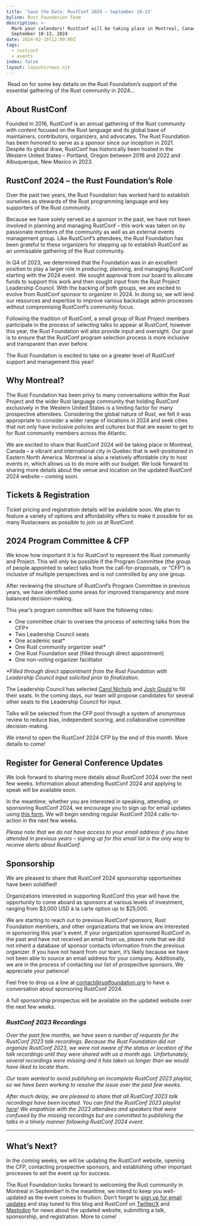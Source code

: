```yaml
---
title: 'Save the Date: RustConf 2024 – September 10-13'
byline: Rust Foundation Team
description: >-
  Mark your calendars! RustConf will be taking place in Montreal, Canada from
  September 10-13, 2024
date: 2024-02-16T12:00:00Z
tags:
  - rustconf
  - events
index: false
layout: layouts/news.njk
---
```

&nbsp;Read on for some key details on the Rust Foundation’s support of the essential gathering of the Rust community in 2024…

## About RustConf

Founded in 2016, RustConf is an annual gathering of the Rust community with content focused on the Rust language and its global base of maintainers, contributors, organizers, and advocates. The Rust Foundation has been honored to serve as a sponsor since our inception in 2021. Despite its global draw, RustConf has historically been hosted in the Western United States – Portland, Oregon between 2016 and 2022 and Albuquerque, New Mexico in 2023.

## RustConf 2024 – the Rust Foundation’s Role

Over the past two years, the Rust Foundation has worked hard to establish ourselves as stewards of the Rust programming language and key supporters of the Rust community.&nbsp;

Because we have solely served as a sponsor in the past, we have not been involved in planning and managing RustConf – this work was taken on by passionate members of the community as well as an external events management group. Like RustConf’s attendees, the Rust Foundation has been grateful to these organizers for stepping up to establish RustConf as an unmissable gathering of the Rust community.&nbsp;

In Q4 of 2023, we determined that the Foundation was in an excellent position to play a larger role in producing, planning, and managing RustConf starting with the 2024 event. We sought approval from our board to allocate funds to support this work and then sought input from the Rust Project Leadership Council. With the backing of both groups, we are excited to evolve from RustConf sponsor to organizer in 2024. In doing so, we will lend our resources and expertise to improve various backstage admin processes without compromising RustConf’s community focus.&nbsp;

Following the tradition of RustConf, a small group of Rust Project members participate in the process of selecting talks to appear at RustConf, however this year, the Rust Foundation will also provide input and oversight. Our goal is to ensure that the RustConf program selection process is more inclusive and transparent than ever before.&nbsp;&nbsp;

The Rust Foundation is excited to take on a greater level of RustConf support and management this year!

## Why Montreal?&nbsp;

The Rust Foundation has been privy to many conversations within the Rust Project and the wider Rust language community that holding RustConf exclusively in the Western United States is a limiting factor for many prospective attendees. Considering the global nature of Rust, we felt it was appropriate to consider a wider range of locations in 2024 and seek cities that not only have inclusive policies and cultures but that are easier to get to for Rust community members across the Atlantic.&nbsp;

We are excited to share that RustConf 2024 will be taking place in Montreal, Canada – a vibrant and international city in Quebec that is well-positioned in Eastern North America. Montreal is also a relatively affordable city to host events in, which allows us to do more with our budget. We look forward to sharing more details about the venue and location on the updated RustConf 2024 website – coming soon.&nbsp;

## Tickets & Registration

Ticket pricing and registration details will be available soon. We plan to feature a variety of options and affordability offers to make it possible for as many Rustaceans as possible to join us at RustConf.&nbsp;

## 2024 Program Committee & CFP

We know how important it is for RustConf to represent the Rust community and Project. This will only be possible if the Program Committee (the group of people appointed to select talks from the call-for-proposals, or “CFP”) is inclusive of multiple perspectives and is not controlled by any one group.&nbsp;&nbsp;

After reviewing the structure of RustConf’s Program Committee in previous years, we have identified some areas for improved transparency and more balanced decision-making.

This year’s program committee will have the following roles:

* One committee chair to oversee the process of selecting talks from the CFP\*&nbsp;
* Two Leadership Council seats
* One academic seat\*
* One Rust community organizer seat\*
* One Rust Foundation seat (filled through direct appointment)
* One non-voting organizer facilitator

*\*Filled through direct appointment from the Rust Foundation with Leadership Council input solicited prior to finalization.*

The Leadership Council has selected [Carol Nichols](https://github.com/carols10cents) and [Josh Gould](https://github.com/technetos) to fill their seats. In the coming days, our team will propose candidates for several other seats to the Leadership Council for input.&nbsp;

Talks will be selected from the CFP pool through a system of anonymous review to reduce bias, independent scoring, and collaborative committee decision-making.&nbsp;&nbsp;

We intend to open the RustConf 2024 CFP by the end of this month. More details to come!

## Register for General Conference Updates&nbsp;

We look forward to sharing more details about RustConf 2024 over the next few weeks. Information about attending RustConf 2024 and applying to speak will be available soon.

In the meantime, whether you are interested in speaking, attending, or sponsoring RustConf 2024, we encourage you to sign up for email updates using [<u>this form</u>](https://docs.google.com/forms/d/e/1FAIpQLSfAIk1bcDlt5dDQtC19gifTJnjdka0gYcr7vKE9ncBN1eXPgw/viewform?usp=sf_link). We will begin sending regular RustConf 2024 calls-to-action in the next few weeks.&nbsp;

*Please note that we do not have access to your email address if you have attended in previous years – signing up for this email list is the only way to receive alerts about RustConf.*&nbsp;

## Sponsorship

We are pleased to share that RustConf 2024 sponsorship opportunities have been solidified!

Organizations interested in supporting RustConf this year will have the opportunity to come aboard as sponsors at various levels of investment, ranging from $3,000 USD à la carte option up to $25,000.&nbsp;&nbsp;

We are starting to reach out to previous RustConf sponsors, Rust Foundation members, and other organizations that we know are interested in sponsoring this year's event. If your organization sponsored RustConf in the past and have not received an email from us, please note that we did not inherit a database of sponsor contacts information from the previous organizer. If you have not heard from our team, it’s likely because we have not been able to source an email address for your company. Additionally, we are in the process of contacting our list of prospective sponsors. We appreciate your patience!

Feel free to drop us a line at [<u>contact@rustfoundation.org</u>](mailto:contact@rustfoundation.org) to have a conversation about sponsoring RustConf 2024.

A full sponsorship prospectus will be available on the updated website over the next few weeks.&nbsp;&nbsp;

### *RustConf 2023 Recordings*

*Over the past few months, we have seen a number of requests for the RustConf 2023 talk recordings. Because the Rust Foundation did not organize RustConf 2023, we were not aware of the status or location of the talk recordings until they were shared with us a month ago. Unfortunately, several recordings were missing and it has taken us longer than we would have liked to locate them.*&nbsp;

*Our team wanted to avoid publishing an incomplete RustConf 2023 playlist, so we have been working to resolve the issue over the past few weeks.*&nbsp;

*After much delay, we are pleased to share that all RustConf 2023 talk recordings have been located. You can find the RustConf 2023 playlist* [*<u>here</u>*](https://www.youtube.com/playlist?list=PL85XCvVPmGQgR1aCC-b0xx7sidGfopjCj)*! We empathize with the 2023 attendees and speakers that were confused by the missing recordings but are committed to publishing the talks in a timely manner following RustConf 2024 event.*

---

## What’s Next?

In the coming weeks, we will be updating the RustConf website, opening the CFP, contacting prospective sponsors, and establishing other important processes to set the event up for success.

The Rust Foundation looks forward to welcoming the Rust community in Montreal in September! In the meantime, we intend to keep you well-updated as the event comes to fruition. Don’t forget to [<u>sign up for email updates</u>](https://docs.google.com/forms/d/e/1FAIpQLSfAIk1bcDlt5dDQtC19gifTJnjdka0gYcr7vKE9ncBN1eXPgw/viewform?usp=sf_link) and stay tuned to this blog and RustConf on [<u>Twitter/X</u>](https://twitter.com/rustconf?lang=en) and [<u>Mastodon</u>](https://hachyderm.io/@rustconf) for news about the updated website, submitting a talk, sponsorship, and registration. More to come!